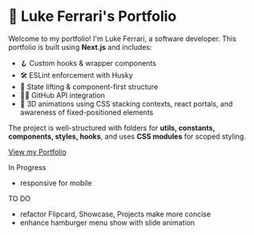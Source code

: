 # 🌟 Luke Ferrari's Portfolio

Welcome to my portfolio! I'm Luke Ferrari, a software developer. This portfolio is built using **Next.js** and includes:

- 🪝 Custom hooks & wrapper components
- 🛠 ESLint enforcement with Husky
- 🔄 State lifting & component-first structure
- 🧑‍💻 GitHub API integration
- 🎨 3D animations using CSS stacking contexts, react portals, and awareness of fixed-positioned elements

The project is well-structured with folders for **utils, constants, components, styles, hooks**, and uses **CSS modules** for scoped styling.

[View my Portfolio](https://next-experiment-chi.vercel.app/)

In Progress

- responsive for mobile

TO DO

- refactor Flipcard, Showcase, Projects make more concise
- enhance hamburger menu show with slide animation

